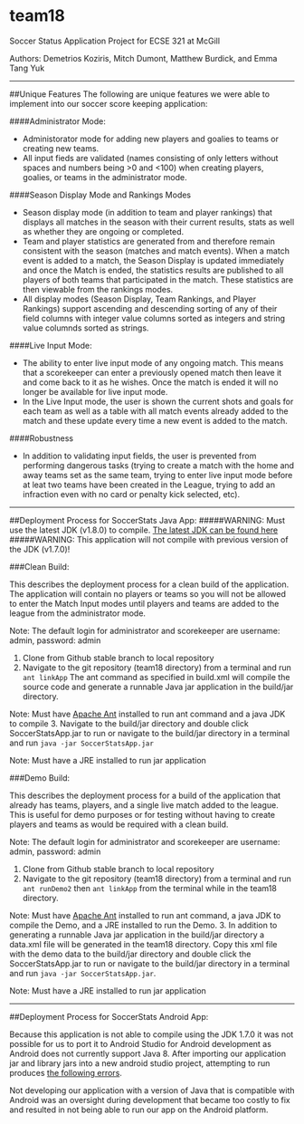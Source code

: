 # team18

Soccer Status Application 
Project for ECSE 321 at McGill

Authors:
Demetrios Koziris,
Mitch Dumont,
Matthew Burdick, and
Emma Tang Yuk
___
##Unique Features
The following are unique features we were able to implement into our soccer score keeping application:

####Administrator Mode:
* Administorator mode for adding new players and goalies to teams or creating new teams.
* All input fieds are validated (names consisting of only letters without spaces and numbers being >0 and <100) when creating players, goalies, or teams in the administrator mode.

####Season Display Mode and Rankings Modes
* Season display mode (in addition to team and player rankings) that displays all matches in the season with their current results, stats as well as whether they are ongoing or completed.
* Team and player statistics are generated from and therefore remain consistent with the season (matches and match events). When a match event is added to a match, the Season Display is updated immediately and once the Match is ended, the statistics results are published to all players of both teams that participated in the match. These statistics are then viewable from the rankings modes.
* All display modes (Season Display, Team Rankings, and Player Rankings) support ascending and descending sorting of any of their field columns with integer value columns sorted as integers and string value columnds sorted as strings.

####Live Input Mode:
* The ability to enter live input mode of any ongoing match. This means that a scorekeeper can enter a previously opened match then leave it and come back to it as he wishes. Once the match is ended it will no longer be available for live input mode.
* In the Live Input mode, the user is shown the current shots and goals for each team as well as a table with all match events already added to the match and these update every time a new event is added to the match.

####Robustness
* In addition to validating input fields, the user is prevented from performing dangerous tasks (trying to create a match with the home and away teams set as the same team, trying to enter live input mode before at leat two teams have been created in the League, trying to add an infraction even with no card or penalty kick selected, etc).

___
##Deployment Process for SoccerStats Java App:
#####WARNING: Must use the latest JDK (v1.8.0) to compile. [The latest JDK can be found here](http://www.oracle.com/technetwork/java/javase/downloads/jdk8-downloads-2133151.html)
#####WARNING: This application will not compile with previous version of the JDK (v1.7.0)!

###Clean Build:

This describes the deployment process for a clean build of the application. The application will contain no players or teams so you will not be allowed to enter the Match Input modes until players and teams are added to the league from the administrator mode.

  Note: The default login for administrator and scorekeeper are username: admin, password: admin

 1.	Clone from Github stable branch to local repository
 2.	Navigate to the git repository (team18 directory) from a terminal and run `ant linkApp` The ant command as specified in build.xml will compile the source code and generate a runnable Java jar application in the build/jar directory.

  Note: Must have [Apache Ant](https://ant.apache.org/bindownload.cgi) installed to run ant command and a java JDK to compile
 3.	Navigate to the build/jar directory and double click SoccerStatsApp.jar to run or navigate to the build/jar directory in a terminal and run `java -jar SoccerStatsApp.jar`

  Note: Must have a JRE installed to run jar application


###Demo Build:

This describes the deployment process for a build of the application that already has teams, players, and a single live match added to the league. This is useful for demo purposes or for testing without having to create players and teams as would be required with a clean build.

  Note: The default login for administrator and scorekeeper are username: admin, password: admin

1.	Clone from Github stable branch to local repository
2.  Navigate to the git repository (team18 directory) from a terminal and run `ant runDemo2` then `ant linkApp` from the terminal while in the team18 directory.

  Note: Must have [Apache Ant](https://ant.apache.org/bindownload.cgi) installed to run ant command, a java JDK to compile the Demo, and a JRE installed to run the Demo.
3.	In addition to generating a runnable Java jar application in the build/jar directory a data.xml file will be generated in the team18 directory. Copy this xml file with the demo data to the build/jar directory and double click the SoccerStatsApp.jar to run or navigate to the build/jar directory in a terminal and run `java -jar SoccerStatsApp.jar`.

  Note: Must have a JRE installed to run jar application

___
##Deployment Process for SoccerStats Android App:

Because this application is not able to compile using the JDK 1.7.0 it was not possible for us to port it to Android Studio for Android development as Android does not currently support Java 8.
After importing our application jar and library jars into a new android studio project, attempting to run produces [the following errors](https://stackoverflow.com/questions/30863007/unexpected-top-level-exception-bad-class-file-magic-in-android).

Not developing our application with a version of Java that is compatible with Android was an oversight during development that became too costly to fix and resulted in not being able to run our app on the Android platform.

